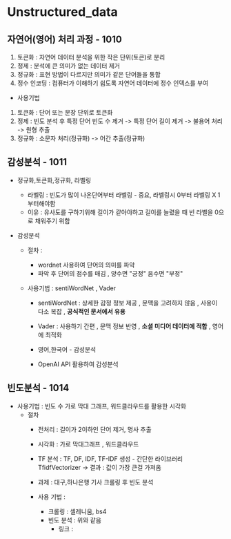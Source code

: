# Unstructured_data

## 자연어(영어) 처리 과정 - 1010
1) 토큰화 : 자연어 데이터 분석을 위한 작은 단위(토큰)로 분리
2) 정제 : 분석에 큰 의미가 없는 데이터 제거
3) 정규화 : 표현 방법이 다르지만 의미가 같은 단어들을 통합
4) 정수 인코딩 : 컴퓨터가 이해하기 쉽도록 자연어 데이터에 정수 인덱스를 부여

- 사용기법 
1) 토큰화 : 단어 또는 문장 단위로 토큰화
2) 정제 : 빈도 분석 후 특정 단어 빈도 수 제거 -> 특정 단어 길이 제거 -> 불용어 처리 -> 원형 추출
3) 정규화 : 소문자 처리(정규화) -> 어간 추출(정규화)


## 감성분석 - 1011
- 정규화,토큰화,정규화, 라벨링
  - 라벨링 : 빈도가 많이 나온단어부터 라벨링 - 중요, 라벨링시 0부터 라벨링 X 1부터해야함
   - 이유 : 유사도를 구하기위해 길이가 같아야하고 길이를 늘렸을 때 빈 라벨을 0으로 채워주기 위함
 
- 감성분석
  - 절차 :
    - wordnet 사용하여 단어의 의미를 파악
    - 파악 후 단어의 점수를 매김 , 양수면 "긍정" 음수면 "부정"

  - 사용기법 : sentiWordNet , Vader
    - sentiWordNet : 상세한 감정 정보 제공 , 문맥을 고려하지 않음 , 사용이 다소 복잡 , **공식적인 문서에서 유용**
    - Vader : 사용하기 간편 , 문맥 정보 반영 , **소셜 미디어 데이터에 적합** , 영어에 최적화
      
    - 영어,한국어 - 감성분석
    - OpenAI API 활용하여 감성분석

## 빈도분석 - 1014
- 사용기법 : 빈도 수 가로 막대 그래프, 워드클라우드를 활용한 시각화
  - 절차 
    - 전처리 : 길이가 2이하인 단어 제거, 명사 추출
    - 시각화 : 가로 막대그래프 , 워드클라우드
    - TF 분석 : TF, DF, IDF, TF-IDF 생성 - 간단한 라이브러리 TfidfVectorizer -> 결과 : 값이 가장 큰걸 가져옴

    - 과제 : 대구,하나은행 기사 크롤링 후 빈도 분석
    - 사용 기법 :
      - 크롤링 : 셀레니움, bs4
      - 빈도 분석 : 위와 같음
        - 링크 : 
     
